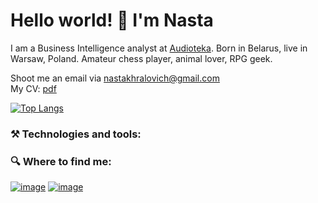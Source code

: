 # Hello world! 👋 I'm Nasta


I am a Business Intelligence analyst at [Audioteka](https://audioteka.com/pl/). Born in Belarus, live in Warsaw, Poland. Amateur chess player, animal lover, RPG geek.

Shoot me an email via nastakhralovich@gmail.com <br>
My CV: [pdf](https://github.com/khralovich/khralovich/blob/main/cv-khralovich-web-2023.pdf)

[![Top Langs](https://github-readme-stats.vercel.app/api/top-langs/?username=khralovich&hide=css,html,scss,javascript)](https://github.com/khralovich/github-readme-stats)

### ⚒️ Technologies and tools:



### 🔍 Where to find me:

[![image](https://img.shields.io/badge/Codewars-B1361E?style=for-the-badge&logo=Codewars&logoColor=white)](https://www.codewars.com/users/khralovich)
[![image](https://img.shields.io/badge/LinkedIn-0077B5?style=for-the-badge&logo=linkedin&logoColor=white)](https://www.linkedin.com/in/nastakhralovich/)
<!-- 
[![image](https://img.shields.io/badge/Kaggle-20BEFF?style=for-the-badge&logo=Kaggle&logoColor=white)]()
[![image]()]()
-->



